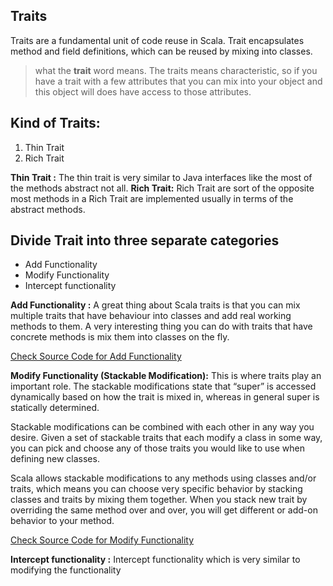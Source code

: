 ## Traits
Traits are a fundamental unit of code reuse in Scala. Trait encapsulates method and field definitions, which can be reused by mixing into classes.


> what the **trait** word means. The traits means characteristic, so if
> you have a trait with a few attributes that you can mix into your
> object and this object will does have access to those attributes.

## Kind of Traits:

 1. Thin Trait
 2. Rich Trait
 
 **Thin Trait :** The thin trait is very similar to Java interfaces like the most of the methods abstract not all.
 **Rich Trait:** Rich Trait are sort of the opposite most methods in a Rich Trait are implemented usually in terms of the abstract methods.

## Divide Trait into three separate categories

 - Add Functionality
 - Modify Functionality
 - Intercept functionality


**Add Functionality :**  A great thing about Scala traits is that you can mix multiple traits that have behaviour into classes and add real working methods to them. A very interesting thing you can do with traits that have concrete methods is mix them into classes on the fly.

[Check Source Code for Add Functionality ](https://github.com/gurditsingh/Scala-FP/blob/master/src/main/scala/scala/trait_lesson/AddFunctionality.scala)

**Modify Functionality (Stackable Modification﻿):** This is where traits play an important role. The stackable modifications state that “super” is accessed dynamically based on how the trait is mixed in, whereas in general super is statically determined.

Stackable modifications can be combined with each other in any way you desire. Given a set of stackable traits that each modify a class in some way, you can pick and choose any of those traits you would like to use when defining new classes.

Scala allows stackable modifications to any methods using classes and/or traits, which means you can choose very specific behavior by stacking classes and traits by mixing them together. When you stack new trait by overriding the same method over and over, you will get different or add-on behavior to your method.

[Check Source Code for Modify Functionality](https://github.com/gurditsingh/Scala-FP/blob/master/src/main/scala/scala/trait_lesson/ModifyFunctionality.scala)

**Intercept functionality :** Intercept functionality which is very similar to modifying the functionality
<!--stackedit_data:
eyJoaXN0b3J5IjpbLTU2NTExMzYzNywtMTU2OTkwNDE0MiwxOD
E0ODM0NDI3LDIwMjcwNTY2NzMsLTEyNTk4OTAwNjEsLTE0NTM2
ODA2OSwxMzQyMjcyNTgxLDE0NDY0MzI2NTUsMTI5NjUyMDA4Ni
wtMjA4ODc0NjYxMiwtMTg3NjA3NDY2MCwtMTU1OTU4NzYwNyw3
MzgwOTA2MzAsLTExNTA0MTIxMTYsOTA3MTI3NjczLC0yMDg4Nz
Q2NjEyLDIwMzk2MzU2MiwtNzEwNTI4NzAsLTE3NDYyNTgzMTMs
LTEwMzQzNTY1MTddfQ==
-->